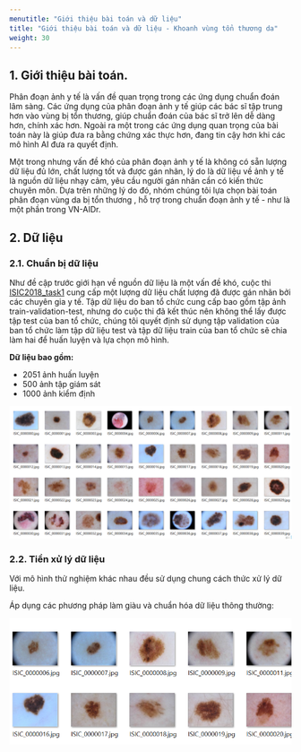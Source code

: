 ```yaml
---
menutitle: "Giới thiệu bài toán và dữ liệu"
title: "Giới thiệu bài toán và dữ liệu - Khoanh vùng tổn thương da"
weight: 30
---
```



## 1. Giới thiệu bài toán.

Phân đoạn ảnh y tế là vấn đề quan trọng trong các ứng dụng chuẩn đoán lâm sàng. Các ứng dụng của phân đoạn ảnh y tế giúp các bác sĩ tập trung hơn vào vùng bị tổn thương, giúp chuẩn đoán của bác sĩ trở lên dễ dàng hơn, chính xác hơn. Ngoài ra một trong các ứng dụng quan trọng của bài toán này là giúp đưa ra bằng chứng xác thực hơn, đang tin cậy hơn khi các mô hình AI đưa ra quyết định.

Một trong nhưng vấn đề khó của phân đoạn ảnh y tế là không có sẵn lượng dữ liệu đủ lớn, chất lượng tốt và được gán nhãn, lý do là dữ liệu về ảnh y tế là nguồn dữ liệu nhạy cảm, yêu cầu người gán nhãn cần có kiến thức chuyên môn. Dựa trên những lý do đó, nhóm chúng tôi lựa chọn bài toán phân đoạn vùng da bị tổn thương , hỗ trợ trong chuẩn đoạn ảnh y tế - như là một phần trong VN-AIDr.

## 2. Dữ liệu

### 2.1. Chuẩn bị dữ liệu

Như đề cập trước giới hạn về nguồn dữ liệu là một vấn đề khó, cuộc thi [ISIC2018_task1](https://challenge2018.isic-archive.com/) cung cấp một lượng dữ liệu chất lượng đã được gán nhãn bởi các chuyên gia y tế. Tập dữ liệu do ban tổ chức cung cấp bao gồm tập ảnh train-validation-test, nhưng do cuộc thi đã kết thúc nên không thể lấy được tập test của ban tổ chức, chúng tôi quyết định sử dụng tập validation của ban tổ chức làm tập dữ liệu test và tập dữ liệu train của ban tổ chức sẽ chia làm hai để huấn luyện và lựa chọn mô hình.

**Dữ liệu bao gồm:**

* 2051 ảnh huấn luyện 
* 500 ảnh tập giám sát
* 1000 ảnh kiểm định

![ISIC_task1](skin-lesion.png)

### 2.2. Tiền xử lý dữ liệu

Với mô hình thử nghiệm khác nhau đều sử dụng chung cách thức xử lý dữ liệu.

Áp dụng các phương pháp làm giàu và chuẩn hóa dữ liệu thông thường:

![Data augmentation](data-augmented.png)
